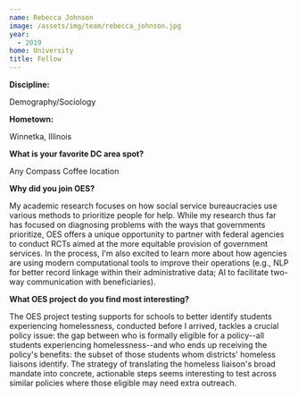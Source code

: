 ```yaml
---
name: Rebecca Johnson
image: /assets/img/team/rebecca_johnson.jpg
year:
  - 2019
home: University
title: Fellow
---
```


**Discipline:**

Demography/Sociology

**Hometown:**

Winnetka, Illinois

**What is your favorite DC area spot?**

Any Compass Coffee location

**Why did you join OES?**

My academic research focuses on how social service bureaucracies use various methods to prioritize people for help. While my research thus far has focused on diagnosing problems with the ways that governments prioritize, OES offers a unique opportunity to partner with federal agencies to conduct RCTs aimed at the more equitable provision of government services. In the process, I'm also excited to learn more about how agencies are using modern computational tools to improve their operations (e.g., NLP for better record linkage within their administrative data; AI to facilitate two-way communication with beneficiaries). 

**What OES project do you find most interesting?**

The OES project testing supports for schools to better identify students experiencing homelessness, conducted before I arrived, tackles a crucial policy issue: the gap between who is formally eligible for a policy--all students experiencing homelessness--and who ends up receiving the policy's benefits: the subset of those students whom districts' homeless liaisons identify. The strategy of translating the homeless liaison's broad mandate into concrete, actionable steps seems interesting to test across similar policies where those eligible may need extra outreach.

